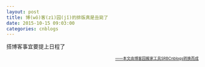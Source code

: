 ```yaml
---
layout: post
title: 博(wǒ)客(zì)园(jǐ)的排版真是丑毙了
date: 2015-10-15 09:03:00
categories: cnblogs
---
```


<p>搭博客事宜要提上日程了</p>

<div align=right><a href="https://github.com/mlxy/SRBCnblogs"><font size=1>——本文由博客园搬家工具SRBCnblogs转换而成</font></a></div>